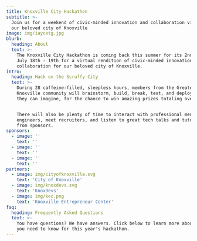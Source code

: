 ```yaml
---
title: Knoxville City Hackathon
subtitle: >-
  Join us for a weekend of civic-minded innovation and collaboration virtually to benefit
  our beloved city of Knoxville
image: img/iaycxtg.jpg
blurb:
  heading: About
  text: >-
    The Knoxville City Hackathon is coming back this summer for its 2nd edition,
    July 18th - 19th for a virtual rendition of civic-minded innovation and
    collaboration for our beloved city of Knoxville.
intro:
  heading: Hack on the Scruffy City
  text: >-
    During 28 caffeine-filled, sleepless hours, members from the Greater
    Knoxville community will brainstorm, build, break, test, and deploy whatever
    they can imagine, for the chance to win amazing prizes totaling over $6,400.


    There will also be plenty of time to interact with professional mentors and
    engineers, meet recruiters, and listen to great tech talks and tutorials
    from sponsors.
sponsors:
  - image: ''
    text: ''
  - image: ''
    text: ''
  - image: ''
    text: ''
partners:
  - image: img/cityofknoxville.svg
    text: 'City of Knoxville'
  - image: img/knoxdevs.svg
    text: 'KnoxDevs'
  - image: img/kec.png
    text: 'Knoxville Entrepreneur Center'
faq:
  heading: Frequently Asked Questions
  text: >-
    You have questions? We have answers. Click below to learn more about what
    you need to know for this year's hackathon.
---
```

